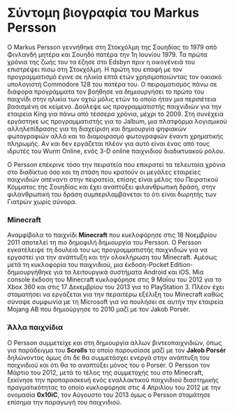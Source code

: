 # Σύντομη βιογραφία του Markus Persson
Ο Markus Persson γεννήθηκε στη Στοκχόλμη της Σουηδίας το 1979 από Φινλανδή μητέρα και Σουηδό πατέρα την 1η Ιουνίου 1979. Τα πρώτα χρόνια της ζωής του τα έζησε στο Edsbyn  πριν η οικογένειά του επιστρέψει πίσω στη Στοκχόλμη. Η πρώτη του επαφή με τον προγραμματισμό έγινε σε ηλικία επτά ετών χρησιμοποιώντας τον οικιακό υπολογιστή Commodore 128 του πατέρα του. Ο πειραματισμός πάνω σε διάφορα προγράμματα τον βοήθησε να δημιουργήσει το πρώτο του παιχνίδι στην ηλικία των οχτώ μόλις ετών το οποίο ήταν μια περιπέτεια βασισμένη σε κείμενο. Δούλεψε ως προγραμματιστής παιχνιδιών για την εταιρεία King για πάνω από τέσσερα χρόνια, μέχρι το 2009. Στη συνέχεια εργάστηκε ως προγραμματιστής για το Jalbum, μια πλατφόρμα λογισμικού αλληλεπίδρασης για τη διαχείριση και δημιουργία ψηφιακών φωτογραφιών αλλά και το διαμοιρασμό φωτογραφιών έναντι χρηματικής πληρωμής. Aν και δεν εργάζεται πλέον για αυτό είναι ένας από τους ιδρυτές του Wurm Online, ενός 3-D online παιχνιδιού διαδικτυακού ρόλου.

Ο Persson επέκρινε τόσο την πειρατεία που επικρατεί τα τελευταία χρόνια στο διαδίκτυο όσο και τη στάση που κρατούν οι μεγάλες εταιρείες παιχνιδιών απέναντι στην πειρατεία, επίσης είναι μέλος του Πειρατικού Κόμματος της Σουηδίας και έχει αναπτύξει φιλανθρωπική δράση, στην φιλανθρωπική του δράση συμπεριλαμβάνεται το ότι είναι δωρητής των Γιατρών χωρίς σύνορα.

### Minecraft
Αναμφίβολα το παιχνίδι **Minecraft** που κυκλοφόρησε στις 18 Νοεμβρίου 2011 αποτελεί τη πιο δημοφιλή δημιουργία του Persson. Ο Persson εγκατέλειψε τη δουλειά του ως προγραμματιστής παιχνιδιών για να εργαστεί για την ανάπτυξη και την ολοκλήρωση του Minecraft. Αμέσως μετά τη κυκλοφορία του παιχνιδιού, μια έκδοση-Pocket Edition- δημιουργήθηκε για τα λειτουργικά συστήματα Android και iOS.  Μία console έκδοση του Minecraft κυκλοφόρησε στις 9 Μαΐου του 2012 για το Xbox 360 και στις 17 Δεκεμβρίου του 2013 για το PlayStation 3. Πλέον έχει σταματήσει να εργάζεται για την περαιτέρω εξέλιξη του Minecraft καθώς σύναψε συμφωνία με τη Microsoft για να πουλήσει σε αυτήν την εταιρεία Mojang AB που δημιούργησε το 2010 μαζί με τον Jakob Porsér.

### Άλλα παιχνίδια
Ο Persson συμμετείχε και στη δημιουργία άλλων βιντεοπαιχνιδιών, όπως για παράδειγμα του **Scrolls** το οποίο παρουσίασε μαζί με τον **Jakob Porsér** δηλώνοντας όμως ότι δε θα συμμετάσχει ενεργά στην ανάπτυξη του παιχνιδιού και ότι θα το αναπτύξει μόνος του ο Porsér. Ο Persson τον Μάρτιο του 2012, μετά το τέλος της συμμετοχής του στο Minecraft, ξεκίνησε την προπαρασκευή ενός εναλλακτικού παιχνιδιού διαστημικής πραγματικότητας το οποίο κυκλοφόρησε στις 4 Απριλίου του 2012 με την ονομασία **0x10iC**, τον Αύγουστο του 2013 όμως ο Persson σταμάτησε επίσημα την παραγωγή του παιχνιδιού. 


